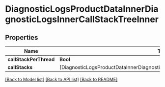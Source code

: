 # DiagnosticLogsProductDataInnerDiagnosticLogsInnerCallStackTreeInner

## Properties
Name | Type | Description | Notes
------------ | ------------- | ------------- | -------------
**callStackPerThread** | **Bool** |  | [optional] 
**callStacks** | [DiagnosticLogsProductDataInnerDiagnosticLogsInnerCallStackTreeInnerCallStacksInner] |  | [optional] 

[[Back to Model list]](../README.md#documentation-for-models) [[Back to API list]](../README.md#documentation-for-api-endpoints) [[Back to README]](../README.md)


